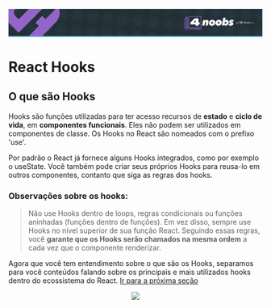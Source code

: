 <p align="center">
  <a href="https://github.com/he4rt/4noobs" target="_blank">
    <img src="../../assets/global/header-4noobs.svg">
  </a>
</p>

# React Hooks

## O que são Hooks

Hooks são funções utilizadas para ter acesso recursos de **estado** e **ciclo de vida**, em **componentes funcionais**. Eles não podem ser utilizados em componentes de classe. Os Hooks no React são nomeados com o prefixo 'use'.

Por padrão o React já fornece alguns Hooks integrados, como por exemplo o useState. Você também pode criar seus próprios Hooks para reusa-lo em outros componentes, contanto que siga as regras dos hooks.
###  Observações sobre os hooks:

> Não use Hooks dentro de loops, regras condicionais ou funções aninhadas (funções dentro de funções). Em vez disso, sempre use Hooks no nível superior de sua função React. Seguindo essas regras, você **garante que os Hooks serão chamados na mesma ordem** a cada vez que o componente renderizar.


Agora que você tem entendimento sobre o que são os Hooks, separamos para você conteúdos falando sobre os principais e mais utilizados hooks dentro do ecossistema do React.
[Ir para a próxima seção](./8.1-useState.md)



<p align="center">
  <a href="https://github.com/he4rt/4noobs" target="_blank">
    <img src="../../assets/global/footer-4noobs.svg" width="380">
  </a>
</p>
